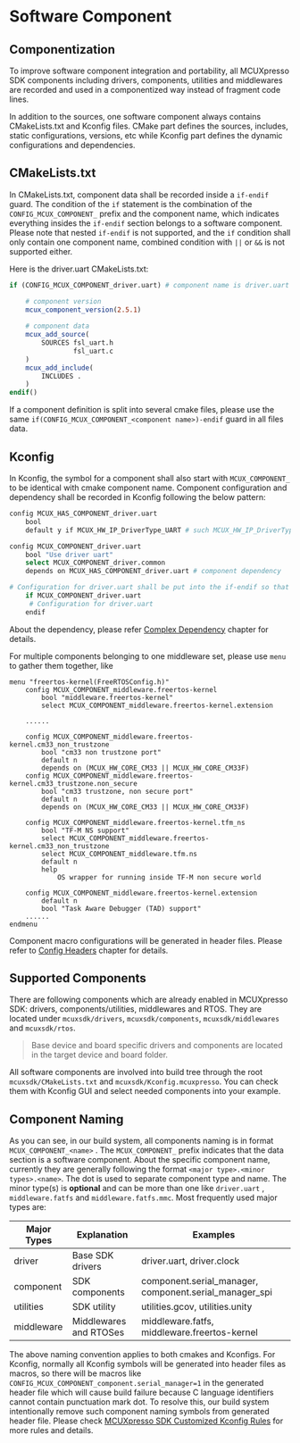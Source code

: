 # Software Component

## Componentization

To improve software component integration and portability, all MCUXpresso SDK components including drivers, components, utilities and middlewares are recorded and used in a componentized way instead of fragment code lines.

In addition to the sources, one software component always contains CMakeLists.txt and Kconfig files. CMake part defines the sources, includes, static configurations, versions, etc while Kconfig part defines the dynamic configurations and dependencies.

## CMakeLists.txt

In CMakeLists.txt, component data shall be recorded inside a `if-endif` guard. The condition of the `if` statement is the combination of the `CONFIG_MCUX_COMPONENT_` prefix and the component name, which indicates everything insides the `if-endif` section belongs to a software component.
Please note that nested `if-endif` is not supported, and the `if` condition shall only contain one component name, combined condition with `||` or `&&` is not supported either.

Here is the driver.uart CMakeLists.txt:

```cmake
if (CONFIG_MCUX_COMPONENT_driver.uart) # component name is driver.uart

    # component version
    mcux_component_version(2.5.1)
  
    # component data
    mcux_add_source(
        SOURCES fsl_uart.h 
                fsl_uart.c
    )
    mcux_add_include(
        INCLUDES .
    )
endif()
```

If a component definition is split into several cmake files, please use the same `if(CONFIG_MCUX_COMPONENT_<component name>)-endif` guard in all files data.

## Kconfig

In Kconfig, the symbol for a component shall also start with `MCUX_COMPONENT_` to be identical with cmake component name. Component configuration and dependency shall be recorded in Kconfig following the below pattern:

```bash
config MCUX_HAS_COMPONENT_driver.uart
    bool
    default y if MCUX_HW_IP_DriverType_UART # such MCUX_HW_IP_DriverType_UART is defined in device Kconfig.chip

config MCUX_COMPONENT_driver.uart
    bool "Use driver uart"
    select MCUX_COMPONENT_driver.common
    depends on MCUX_HAS_COMPONENT_driver.uart # component dependency

# Configuration for driver.uart shall be put into the if-endif so that only driver.uart is selected, the configuration will be showed
    if MCUX_COMPONENT_driver.uart 
     # Configuration for driver.uart
    endif
```

About the dependency, please refer [Complex Dependency](../build_system/Dependency.md) chapter for details.

For multiple components belonging to one middleware set, please use `menu` to gather them together, like

```
menu "freertos-kernel(FreeRTOSConfig.h)"
    config MCUX_COMPONENT_middleware.freertos-kernel
        bool "middleware.freertos-kernel"
        select MCUX_COMPONENT_middleware.freertos-kernel.extension
  
    ......
  
    config MCUX_COMPONENT_middleware.freertos-kernel.cm33_non_trustzone
        bool "cm33 non trustzone port"
        default n
        depends on (MCUX_HW_CORE_CM33 || MCUX_HW_CORE_CM33F)
    config MCUX_COMPONENT_middleware.freertos-kernel.cm33_trustzone.non_secure
        bool "cm33 trustzone, non secure port"
        default n
        depends on (MCUX_HW_CORE_CM33 || MCUX_HW_CORE_CM33F)

    config MCUX_COMPONENT_middleware.freertos-kernel.tfm_ns
        bool "TF-M NS support"
        select MCUX_COMPONENT_middleware.freertos-kernel.cm33_non_trustzone
        select MCUX_COMPONENT_middleware.tfm.ns
        default n
        help
            OS wrapper for running inside TF-M non secure world

    config MCUX_COMPONENT_middleware.freertos-kernel.extension
        default n
        bool "Task Aware Debugger (TAD) support"
    ......
endmenu
```

Component macro configurations will be generated in header files. Please refer to [Config Headers](../build_system/Configuration_System.md#config-headers) chapter for details.

## Supported Components

There are following components which are already enabled in MCUXpresso SDK: drivers, components/utilities, middlewares and RTOS. They are located under `mcuxsdk/drivers`, `mcuxsdk/components`, `mcuxsdk/middlewares` and `mcuxsdk/rtos`.

> Base device and board specific drivers and components are located in the target device and board folder.

All software components are involved into build tree through the root `mcuxsdk/CMakeLists.txt` and `mcuxsdk/Kconfig.mcuxpresso`. You can check them with Kconfig GUI and select needed components into your example.

## Component Naming

As you can see, in our build system, all components naming is in format `MCUX_COMPONENT_<name>` . The `MCUX_COMPONENT_` prefix indicates that the data section is a software component. About the specific component name, currently they are generally following the format `<major type>.<minor types>.<name>`. The dot is used to separate component type and name. The minor type(s) is **optional** and can be more than one like `driver.uart` , `middleware.fatfs` and `middleware.fatfs.mmc`.
Most frequently used major types are:

| Major Types | Explanation            | Examples                                 |
| ----------- | ---------------------- | ---------------------------------------- |
| driver      | Base SDK drivers       | driver.uart, driver.clock                |
| component   | SDK components         | component.serial_manager,  component.serial_manager_spi |
| utilities   | SDK utility            | utilities.gcov,  utilities.unity         |
| middleware  | Middlewares and RTOSes | middleware.fatfs, middleware.freertos-kernel |

The above naming convention applies to both cmakes and Kconfigs. For Kconfig, normally all Kconfig symbols will be generated into header files as macros, so there will be macros like `CONFIG_MCUX_COMPONENT_component.serial_manager=1` in the generated header file which will cause build failure because C language identifiers cannot contain punctuation mark dot. To resolve this, our build system intentionally remove such component naming symbols from generated header file. Please check [MCUXpresso SDK Customized Kconfig Rules](../build_system/Configuration_System.md#mcuxpresso-sdk-customized-kconfig-rules) for more rules and details.